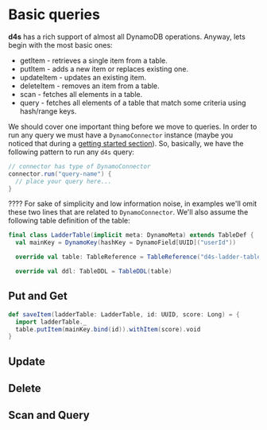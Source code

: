 # Basic queries

__d4s__ has a rich support of almost all DynamoDB operations. Anyway, lets begin with the most basic ones:
+ getItem - retrieves a single item from a table. 
+ putItem -  adds a new item or replaces existing one.
+ updateItem - updates an existing item.
+ deleteItem - removes an item from a table.
+ scan - fetches all elements in a table.
+ query - fetches all elements of a table that match some criteria using hash/range keys.

We should cover one important thing before we move to queries. 
In order to run any query we must have a `DynamoConnector` instance (maybe you noticed that
during a [getting started section](README.md)). So, basically, we have the  following pattern to run 
any `d4s` query:
```scala
// connector has type of DynamoConnector
connector.run("query-name") {
  // place your query here...
}
```

???? For sake of simplicity and low information noise, in examples we'll omit these two lines that are related to `DynamoConnector`.
We'll also assume the following table definition of the table:
```scala
final class LadderTable(implicit meta: DynamoMeta) extends TableDef {
  val mainKey = DynamoKey(hashKey = DynamoField[UUID]("userId"))

  override val table: TableReference = TableReference("d4s-ladder-table", mainKey)

  override val ddl: TableDDL = TableDDL(table)
```
## Put and Get
```scala
def saveItem(ladderTable: LadderTable, id: UUID, score: Long) = {
  import ladderTable._
  table.putItem(mainKey.bind(id)).withItem(score).void
}
```


## Update

## Delete

## Scan and Query

 
